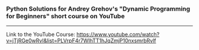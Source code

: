 ### Python Solutions for Andrey Grehov's "Dynamic Programming for Beginners" short course on YouTube
---

Link to the YouTube Course: https://www.youtube.com/watch?v=jTjRGe0wRvI&list=PLVrpF4r7WIhTT1hJqZmjP10nxsmrbRvlf
